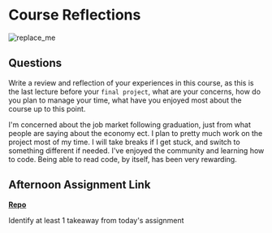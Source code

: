 # Course Reflections

![replace_me](https://codeworks.blob.core.windows.net/public/assets/img/illustrations/placeholder.svg)

## Questions

Write a review and reflection of your experiences in this course, as this is the last lecture before your `final project`, what are your concerns, how do you plan to manage your time, what have you enjoyed most about the course up to this point.

I'm concerned about the job market following graduation, just from what people are saying about the economy ect. 
I plan to pretty much work on the project most of my time. I will take breaks if I get stuck, and switch to something different if needed. I've enjoyed the community and learning how to code. Being able to read code, by itself, has been very rewarding. 

## Afternoon Assignment Link

**[Repo](https://github.com/rachel-gamble/AllSpice)**

Identify at least 1 takeaway from today's assignment
